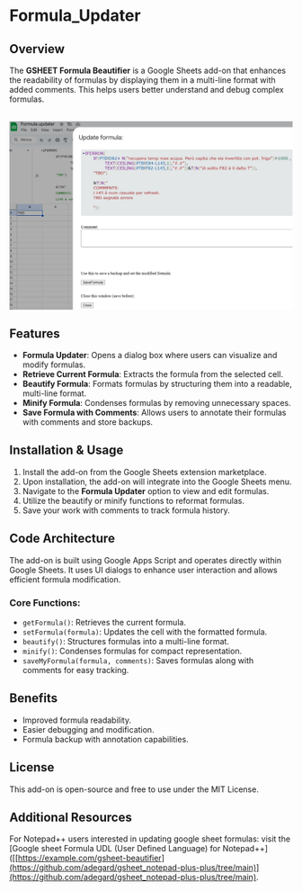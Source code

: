 # Formula_Updater

## Overview
The **GSHEET Formula Beautifier** is a Google Sheets add-on that enhances the readability of formulas by displaying them in a multi-line format with added comments. This helps users better understand and debug complex formulas.

</br>
<img src="https://github.com/adegard/Formula_Updater/blob/main/Immagine 2025-06-09 141420.jpg"  align="center">

## Features
- **Formula Updater**: Opens a dialog box where users can visualize and modify formulas.
- **Retrieve Current Formula**: Extracts the formula from the selected cell.
- **Beautify Formula**: Formats formulas by structuring them into a readable, multi-line format.
- **Minify Formula**: Condenses formulas by removing unnecessary spaces.
- **Save Formula with Comments**: Allows users to annotate their formulas with comments and store backups.

## Installation & Usage
1. Install the add-on from the Google Sheets extension marketplace.
2. Upon installation, the add-on will integrate into the Google Sheets menu.
3. Navigate to the **Formula Updater** option to view and edit formulas.
4. Utilize the beautify or minify functions to reformat formulas.
5. Save your work with comments to track formula history.

## Code Architecture
The add-on is built using Google Apps Script and operates directly within Google Sheets. It uses UI dialogs to enhance user interaction and allows efficient formula modification.

### Core Functions:
- `getFormula()`: Retrieves the current formula.
- `setFormula(formula)`: Updates the cell with the formatted formula.
- `beautify()`: Structures formulas into a multi-line format.
- `minify()`: Condenses formulas for compact representation.
- `saveMyFormula(formula, comments)`: Saves formulas along with comments for easy tracking.

## Benefits
- Improved formula readability.
- Easier debugging and modification.
- Formula backup with annotation capabilities.

## License
This add-on is open-source and free to use under the MIT License.

## Additional Resources
For Notepad++ users interested in updating google sheet formulas: visit the [Google sheet Formula UDL (User Defined Language) for Notepad++]([[https://example.com/gsheet-beautifier](https://github.com/adegard/gsheet_notepad-plus-plus/tree/main)](https://github.com/adegard/gsheet_notepad-plus-plus/tree/main).
